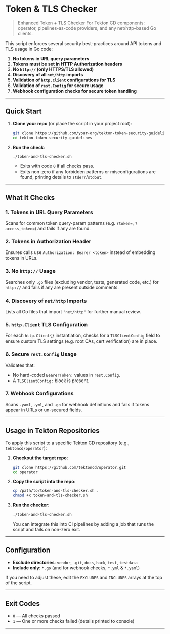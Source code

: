 # Token & TLS Checker

> Enhanced Token + TLS Checker
> For Tekton CD components: operator, pipelines-as-code providers, and any net/http–based Go clients.

This script enforces several security best-practices around API tokens and TLS usage in Go code:

1. **No tokens in URL query parameters**
2. **Tokens must be set in HTTP Authorization headers**
3. **No `http://` (only HTTPS/TLS allowed)**
4. **Discovery of all `net/http` imports**
5. **Validation of `http.Client` configurations for TLS**
6. **Validation of `rest.Config` for secure usage**
7. **Webhook configuration checks for secure token handling**

---

## Quick Start

1. **Clone your repo** (or place the script in your project root):

   ```bash
   git clone https://github.com/your-org/tekton-token-security-guidelines.git
   cd tekton-token-security-guidelines
   ```

2. **Run the check**:

   ```bash
   ./token-and-tls-checker.sh
   ```

   * Exits with code `0` if all checks pass.
   * Exits non-zero if any forbidden patterns or misconfigurations are found, printing details to `stderr`/`stdout`.

---

## What It Checks

### 1. Tokens in URL Query Parameters

Scans for common token query-param patterns (e.g. `?token=`, `?access_token=`) and fails if any are found.

### 2. Tokens in Authorization Header

Ensures calls use `Authorization: Bearer <token>` instead of embedding tokens in URLs.

### 3. No `http://` Usage

Searches only `.go` files (excluding vendor, tests, generated code, etc.) for `http://` and fails if any are present outside comments.

### 4. Discovery of `net/http` Imports

Lists all Go files that import `"net/http"` for further manual review.

### 5. `http.Client` TLS Configuration

For each `http.Client{}` instantiation, checks for a `TLSClientConfig` field to ensure custom TLS settings (e.g. root CAs, cert verification) are in place.

### 6. Secure `rest.Config` Usage

Validates that:

* No hard-coded `BearerToken:` values in `rest.Config`.
* A `TLSClientConfig:` block is present.

### 7. Webhook Configurations

Scans `.yaml`, `.yml`, and `.go` for webhook definitions and fails if tokens appear in URLs or un-secured fields.

---

## Usage in Tekton Repositories

To apply this script to a specific Tekton CD repository (e.g., `tektoncd/operator`):

1. **Checkout the target repo**:

   ```bash
   git clone https://github.com/tektoncd/operator.git
   cd operator
   ```

2. **Copy the script into the repo**:

   ```bash
   cp /path/to/token-and-tls-checker.sh .
   chmod +x token-and-tls-checker.sh
   ```

3. **Run the checker**:

   ```bash
   ./token-and-tls-checker.sh
   ```

   You can integrate this into CI pipelines by adding a job that runs the script and fails on non-zero exit.

---

##  Configuration

* **Exclude directories**: `vendor`, `.git`, `docs`, `hack`, `test`, `testdata`
* **Include only**: `*.go` (and for webhook checks, `*.yml` & `*.yaml`)

If you need to adjust these, edit the `EXCLUDES` and `INCLUDES` arrays at the top of the script.

---

## Exit Codes

* `0` — All checks passed
* `1` — One or more checks failed (details printed to console)

---

